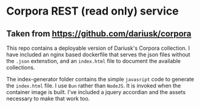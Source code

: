 # Corpora REST (read only) service
## Taken from https://github.com/dariusk/corpora

This repo contains a deployable version of Dariusk's Corpora collection. I have included an nginx based dockerfile that serves the json files without the `.json` extenstion, and an `index.html` file to document the available collections.

The index-generator folder contains the simple `javasript` code to generate the `index.html` file. I use `Bun` rather than `NodeJS`. It is invoked when the container image is built. I've included a jquery accordian and the assets necessary to make that work too.
